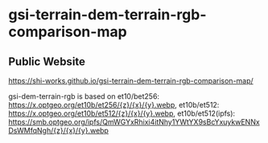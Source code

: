 # gsi-terrain-dem-terrain-rgb-comparison-map
## Public Website
https://shi-works.github.io/gsi-terrain-dem-terrain-rgb-comparison-map/

gsi-dem-terrain-rgb is based on 
et10/bet256: https://x.optgeo.org/et10b/et256/{z}/{x}/{y}.webp, 
et10b/et512: https://x.optgeo.org/et10b/et512/{z}/{x}/{y}.webp, 
et10b/et512(ipfs): https://smb.optgeo.org/ipfs/QmWGYxRhixi4itNhy1YWtYX9sBcYxuykwENNxDsWMfqNgh/{z}/{x}/{y}.webp
